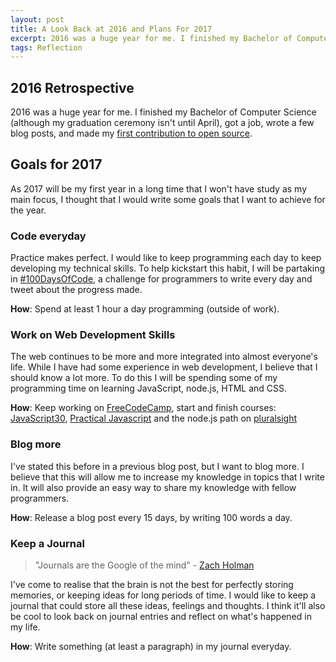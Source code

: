 ```yaml
---
layout: post
title: A Look Back at 2016 and Plans For 2017
excerpt: 2016 was a huge year for me. I finished my Bachelor of Computer Science (although my graduation ceremony isn't until April), got a job, wrote a few blog posts, and made my first contribution to open source.
tags: Reflection
---
```


## 2016 Retrospective
2016 was a huge year for me. I finished my Bachelor of Computer Science (although
my graduation ceremony isn't until April), got a job, wrote a few blog posts, and 
made my [first contribution to open source](https://github.com/EasyBatch/easybatch-framework/pull/258). 

## Goals for 2017
As 2017 will be my first year in a long time that I won't have study as my main
focus, I thought that I would write some goals that I want to achieve for the
year. 

### Code everyday
Practice makes perfect. I would like to keep programming each day to keep
developing my technical skills. To help kickstart this habit, I will be
partaking in
[#100DaysOfCode](https://medium.freecodecamp.com/start-2017-with-the-100daysofcode-improved-and-updated-18ce604b237b), a challenge for programmers to write every day and tweet about the progress made.


**How**: Spend at least 1 hour a day programming (outside of work). 

### Work on Web Development Skills
The web continues to be more and more integrated into almost everyone's life. While 
I have had some experience in web development, I believe that I should know a lot more. To 
do this I will be spending some of my programming time on learning 
JavaScript, node.js, HTML and CSS.

**How**: Keep working on [FreeCodeCamp](https://www.freecodecamp.com), start and finish courses:
[JavaScript30](https://javascript30.com/), [Practical
Javascript](https://watchandcode.com/p/practical-javascript) and the node.js
path on [pluralsight](https://app.pluralsight.com/paths/skills/node-js)

### Blog more

I've stated this before in a previous blog post, but I want to blog more. I
believe that this will allow me to increase my knowledge in topics that I write
in. It will also provide an easy way to share my knowledge with fellow
programmers. 

**How**: Release a blog post every 15 days, by writing 100 words a day. 

### Keep a Journal

> "Journals are the Google of the mind" - [Zach Holman](https://zachholman.com/posts/keeping-a-journal/)

I've come to realise that the brain is not the best for perfectly storing memories, or
keeping ideas for long periods of time. I would like to keep a journal that
could store all these ideas, feelings and thoughts. I think it'll also be cool
to look back on journal entries and reflect on what's happened in my life.

**How**: Write something (at least a paragraph) in my journal everyday.
